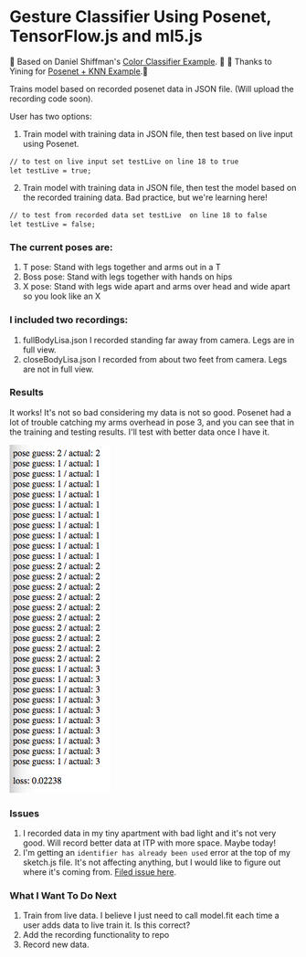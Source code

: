 # Gesture Classifier Using Posenet, TensorFlow.js and ml5.js 

:rainbow: Based on Daniel Shiffman's [Color Classifier Example](https://github.com/CodingTrain/website/tree/master/Courses/intelligence_learning/session7). :rainbow: 
:pray: Thanks to Yining for [Posenet + KNN Example](https://github.com/yining1023/posenet-knn).:pray:

Trains model based on recorded posenet data in JSON file. (Will upload the recording code soon). 

User has two options: 

1. Train model with training data in JSON file, then test based on live input using Posenet.  

```
// to test on live input set testLive on line 18 to true
let testLive = true;
```

2. Train model with training data in JSON file, then test the model based on the recorded training data. Bad practice, but we're learning here! 

```
// to test from recorded data set testLive  on line 18 to false
let testLive = false; 
```

### The current poses are: 

1. T pose: Stand with legs together and arms out in a T
2. Boss pose: Stand with legs together with hands on hips
3. X pose: Stand with legs wide apart and arms over head and wide apart so you look like an X

### I included two recordings:

1. fullBodyLisa.json I recorded standing far away from camera. Legs are in full view.
2. closeBodyLisa.json I recorded from about two feet from camera. Legs are not in full view.

### Results

It works! It's not so bad considering my data is not so good. Posenet had a lot of trouble catching my arms overhead in pose 3, and you can see that in the training and testing results. I'll test with better data once I have it.

<img src="https://raw.githubusercontent.com/lisajamhoury/body_classifier_posenet/master/images/results.png" alt="testResults"/>


### Issues 

1. I recorded data in my tiny apartment with bad light and it's not very good. Will record better data at ITP with more space. Maybe today!
2. I'm getting an `identifier has already been used` error at the top of my sketch.js file. It's not affecting anything, but I would like to figure out where it's coming from. [Filed issue here](https://github.com/lisajamhoury/body_classifier_posenet/issues/1).

### What I Want To Do Next 

1. Train from live data. I believe I just need to call model.fit each time a user adds data to live train it. Is this correct?
2. Add the recording functionality to repo
3. Record new data. 





